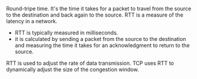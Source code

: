Round-tripe time. It's the time it takes for a packet to travel from the source to the destination and back again to the source. RTT is a measure of the latency in a network.

- RTT is typically measured in milliseconds.
- it is calculated by sending a packet from the source to the destination and measuring the time it takes for an acknowledgment to return to the source.

RTT is used to adjust the rate of data transmission. TCP uses RTT to dynamically adjust the size of the congestion window.
